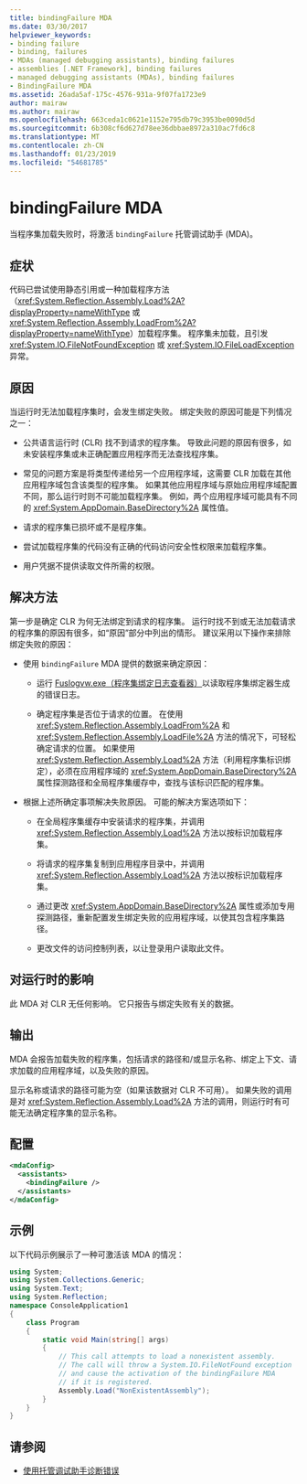 ```yaml
---
title: bindingFailure MDA
ms.date: 03/30/2017
helpviewer_keywords:
- binding failure
- binding, failures
- MDAs (managed debugging assistants), binding failures
- assemblies [.NET Framework], binding failures
- managed debugging assistants (MDAs), binding failures
- BindingFailure MDA
ms.assetid: 26ada5af-175c-4576-931a-9f07fa1723e9
author: mairaw
ms.author: mairaw
ms.openlocfilehash: 663ceda1c0621e1152e795db79c3953be0090d5d
ms.sourcegitcommit: 6b308cf6d627d78ee36dbbae8972a310ac7fd6c8
ms.translationtype: MT
ms.contentlocale: zh-CN
ms.lasthandoff: 01/23/2019
ms.locfileid: "54681785"
---
```

# <a name="bindingfailure-mda"></a>bindingFailure MDA
当程序集加载失败时，将激活 `bindingFailure` 托管调试助手 (MDA)。  
  
## <a name="symptoms"></a>症状  
 代码已尝试使用静态引用或一种加载程序方法（<xref:System.Reflection.Assembly.Load%2A?displayProperty=nameWithType> 或 <xref:System.Reflection.Assembly.LoadFrom%2A?displayProperty=nameWithType>）加载程序集。 程序集未加载，且引发 <xref:System.IO.FileNotFoundException> 或 <xref:System.IO.FileLoadException> 异常。  
  
## <a name="cause"></a>原因  
 当运行时无法加载程序集时，会发生绑定失败。 绑定失败的原因可能是下列情况之一：  
  
-   公共语言运行时 (CLR) 找不到请求的程序集。 导致此问题的原因有很多，如未安装程序集或未正确配置应用程序而无法查找程序集。  
  
-   常见的问题方案是将类型传递给另一个应用程序域，这需要 CLR 加载在其他应用程序域包含该类型的程序集。 如果其他应用程序域与原始应用程序域配置不同，那么运行时则不可能加载程序集。 例如，两个应用程序域可能具有不同的 <xref:System.AppDomain.BaseDirectory%2A> 属性值。  
  
-   请求的程序集已损坏或不是程序集。  
  
-   尝试加载程序集的代码没有正确的代码访问安全性权限来加载程序集。  
  
-   用户凭据不提供读取文件所需的权限。  
  
## <a name="resolution"></a>解决方法  
 第一步是确定 CLR 为何无法绑定到请求的程序集。 运行时找不到或无法加载请求的程序集的原因有很多，如“原因”部分中列出的情形。 建议采用以下操作来排除绑定失败的原因：  
  
-   使用 `bindingFailure` MDA 提供的数据来确定原因：  
  
    -   运行 [Fuslogvw.exe（程序集绑定日志查看器）](../../../docs/framework/tools/fuslogvw-exe-assembly-binding-log-viewer.md)以读取程序集绑定器生成的错误日志。  
  
    -   确定程序集是否位于请求的位置。 在使用 <xref:System.Reflection.Assembly.LoadFrom%2A> 和 <xref:System.Reflection.Assembly.LoadFile%2A> 方法的情况下，可轻松确定请求的位置。 如果使用 <xref:System.Reflection.Assembly.Load%2A> 方法（利用程序集标识绑定），必须在应用程序域的 <xref:System.AppDomain.BaseDirectory%2A> 属性探测路径和全局程序集缓存中，查找与该标识匹配的程序集。  
  
-   根据上述所确定事项解决失败原因。 可能的解决方案选项如下：  
  
    -   在全局程序集缓存中安装请求的程序集，并调用  <xref:System.Reflection.Assembly.Load%2A> 方法以按标识加载程序集。  
  
    -   将请求的程序集复制到应用程序目录中，并调用 <xref:System.Reflection.Assembly.Load%2A> 方法以按标识加载程序集。  
  
    -   通过更改 <xref:System.AppDomain.BaseDirectory%2A> 属性或添加专用探测路径，重新配置发生绑定失败的应用程序域，以使其包含程序集路径。  
  
    -   更改文件的访问控制列表，以让登录用户读取此文件。  
  
## <a name="effect-on-the-runtime"></a>对运行时的影响  
 此 MDA 对 CLR 无任何影响。 它只报告与绑定失败有关的数据。  
  
## <a name="output"></a>输出  
 MDA 会报告加载失败的程序集，包括请求的路径和/或显示名称、绑定上下文、请求加载的应用程序域，以及失败的原因。  
  
 显示名称或请求的路径可能为空（如果该数据对 CLR 不可用）。 如果失败的调用是对 <xref:System.Reflection.Assembly.Load%2A> 方法的调用，则运行时有可能无法确定程序集的显示名称。  
  
## <a name="configuration"></a>配置  
  
```xml  
<mdaConfig>  
  <assistants>  
    <bindingFailure />  
  </assistants>  
</mdaConfig>  
```  
  
## <a name="example"></a>示例  
 以下代码示例展示了一种可激活该 MDA 的情况：  
  
```csharp
using System;  
using System.Collections.Generic;  
using System.Text;  
using System.Reflection;  
namespace ConsoleApplication1  
{  
    class Program  
    {  
        static void Main(string[] args)  
        {  
            // This call attempts to load a nonexistent assembly.  
            // The call will throw a System.IO.FileNotFound exception  
            // and cause the activation of the bindingFailure MDA   
            // if it is registered.  
            Assembly.Load("NonExistentAssembly");  
        }  
    }  
}  
```  
  
## <a name="see-also"></a>请参阅
- [使用托管调试助手诊断错误](../../../docs/framework/debug-trace-profile/diagnosing-errors-with-managed-debugging-assistants.md)
